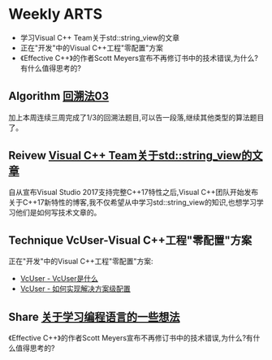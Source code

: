 # Weekly ARTS

- 学习Visual C++ Team关于std::string_view的文章
- 正在"开发"中的Visual C++工程"零配置"方案
- 《Effective C++》的作者Scott Meyers宣布不再修订书中的技术错误,为什么?有什么值得思考的?

## Algorithm [回溯法03](Backtracking03.md)

加上本周连续三周完成了1/3的回溯法题目,可以告一段落,继续其他类型的算法题目了。

## Reivew [Visual C++ Team关于std::string_view的文章](string_view.md)

自从宣布Visual Studio 2017支持完整C++17特性之后,Visual C++团队开始发布关于C++17新特性的博客,我不仅希望从中学习std::string_view的知识,也想学习学习他们是如何写技术文章的。

## Technique VcUser-Visual C++工程"零配置"方案

正在"开发"中的Visual C++工程"零配置"方案:

- [VcUser - VcUser是什么](VcUserP0.md)
- [VcUser - 如何实现解决方案级配置](VcUserP1.md)

## Share [关于学习编程语言的一些想法](AboutLearningCppLanguage.md)

《Effective C++》的作者Scott Meyers宣布不再修订书中的技术错误,为什么?有什么值得思考的?